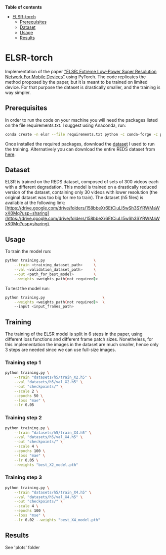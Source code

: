 **Table of contents**

- [ELSR-torch](#elsr-torch)
  * [Prerequisites](#prerequisites)
  * [Dataset](#dataset)
  * [Usage](#usage)
  * [Results](#results)

# ELSR-torch
Implementation of the paper ["ELSR: Extreme Low-Power Super Resolution Network For Mobile Devices"](https://arxiv.org/abs/2208.14600) using PyTorch. The code replicates the method proposed by the paper, but it is meant to be trained on limited device. For that purpose the dataset is drastically smaller, and the training is way simpler.

## Prerequisites
In order to run the code on your machine you will need the packages listed on the file requirements.txt. I suggest using Anaconda, run:
```bash
conda create -n elsr --file requirements.txt python -c conda-forge -c pytorch -c nvidia
```
Once installed the required packages, download the [dataset](https://drive.google.com/drive/folders/158bbeXr6EtCiuLI5wSh3SYRWMaWxK0Mq?usp=sharing) I used to run the training. Alternatively you can download the entire REDS dataset from [here](https://seungjunnah.github.io/Datasets/reds.html).

## Dataset
ELSR is trained on the REDS dataset, composed of sets of 300 videos each with a different degradation. This model is trained on a drastically reduced version of the dataset, containing only 30 videos with lower resolution (the original dataset was too big for me to train). The dataset (h5 files) is available at the following link: [https://drive.google.com/drive/folders/158bbeXr6EtCiuLI5wSh3SYRWMaWxK0Mq?usp=sharing](https://drive.google.com/drive/folders/158bbeXr6EtCiuLI5wSh3SYRWMaWxK0Mq?usp=sharing).

## Usage
To train the model run:
```bash
python training.py                      \
	--train <training_dataset_path>     \
	--val <validation_dataset_path>     \
	--out <path_for_best_model>         \
	--weights <weights_path(not required)>
```
To test the model run:
```bash
python training.py                          \
	--weights <weights_path(not required)>  \
	--input <input_frames_path>
```

## Training
The training of the ELSR model is split in 6 steps in the paper, using different loss functions and different frame patch sizes. Nonetheless, for this implementation the images in the dataset are much smaller, hence only 3 steps are needed since we can use full-size images.

### Training step 1
```bash
python training.py \
	--train "datasets/h5/train_X2.h5" \
	--val "datasets/h5/val_X2.h5" \
	--out "checkpoints/" \
	--scale 2 \
	--epochs 50 \
	--loss "mae" \
	--lr 0.05
```

### Training step 2
```bash
python training.py \
	--train "datasets/h5/train_X4.h5" \
	--val "datasets/h5/val_X4.h5" \
	--out "checkpoints/" \
	--scale 4 \
	--epochs 100 \
	--loss "mae" \
	--lr 0.05 \
	--weights "best_X2_model.pth"
```

### Training step 3
```bash
python training.py \
	--train "datasets/h5/train_X4.h5" \
	--val "datasets/h5/val_X4.h5" \
	--out "checkpoints/" \
	--scale 4 \
	--epochs 100 \
	--loss "mse" \
	--lr 0.02 --weights "best_X4_model.pth"
```

## Results
See 'plots' folder